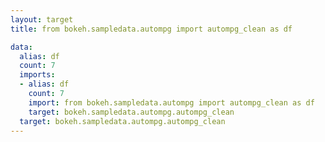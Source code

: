 ```yaml
---
layout: target
title: from bokeh.sampledata.autompg import autompg_clean as df

data:
  alias: df
  count: 7
  imports:
  - alias: df
    count: 7
    import: from bokeh.sampledata.autompg import autompg_clean as df
    target: bokeh.sampledata.autompg.autompg_clean
  target: bokeh.sampledata.autompg.autompg_clean
---
```


